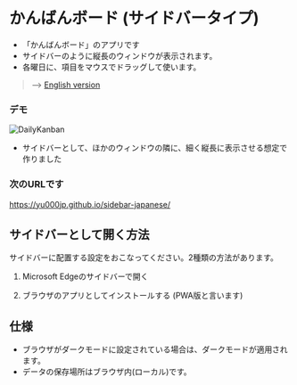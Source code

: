 # かんばんボード (サイドバータイプ)

- 「かんばんボード」のアプリです
- サイドバーのように縦長のウィンドウが表示されます。
- 各曜日に、項目をマウスでドラッグして使います。


> --> [English version](https://github.com/YU000jp/daily-kanban-sidebar-english)

### デモ

  ![DailyKanban](https://github.com/YU000jp/daily-kanban-sidebar-japanese/assets/111847207/32508758-226e-4642-b8c3-1d4bf7b1a3e8)

- サイドバーとして、ほかのウィンドウの隣に、細く縦長に表示させる想定で作りました

### 次のURLです

https://yu000jp.github.io/sidebar-japanese/

## サイドバーとして開く方法

サイドバーに配置する設定をおこなってください。2種類の方法があります。

1. Microsoft Edgeのサイドバーで開く

2. ブラウザのアプリとしてインストールする (PWA版と言います) 

## 仕様

- ブラウザがダークモードに設定されている場合は、ダークモードが適用されます。
- データの保存場所はブラウザ内(ローカル)です。
